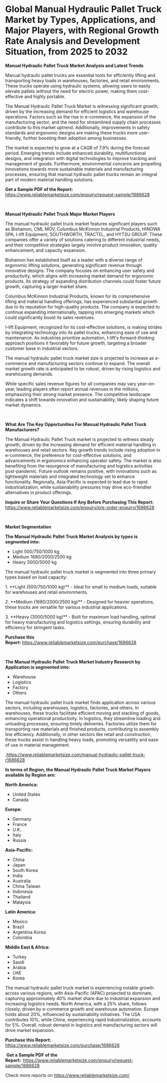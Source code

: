 <p><h1>Global Manual Hydraulic Pallet Truck Market by Types, Applications, and Major Players, with Regional Growth Rate Analysis and Development Situation, from 2025 to 2032</h1></p><p><strong>Manual Hydraulic Pallet Truck Market Analysis and Latest Trends</strong></p>
<p><p>Manual hydraulic pallet trucks are essential tools for efficiently lifting and transporting heavy loads in warehouses, factories, and retail environments. These trucks operate using hydraulic systems, allowing users to easily elevate pallets without the need for electric power, making them cost-effective and highly portable. </p><p>The Manual Hydraulic Pallet Truck Market is witnessing significant growth, driven by the increasing demand for efficient logistics and warehouse operations. Factors such as the rise in e-commerce, the expansion of the manufacturing sector, and the need for streamlined supply chain processes contribute to this market uptrend. Additionally, improvements in safety standards and ergonomic designs are making these trucks more user-friendly, further boosting their adoption among businesses.</p><p>The market is expected to grow at a CAGR of 7.9% during the forecast period. Emerging trends include enhanced durability, multifunctional designs, and integration with digital technologies to improve tracking and management of goods. Furthermore, environmental concerns are propelling innovations towards more sustainable materials and manufacturing processes, ensuring that manual hydraulic pallet trucks remain an integral part of modern material handling solutions.</p></p>
<p><strong>Get a Sample PDF of the Report:&nbsp;</strong> <a href="https://www.reliablemarketsize.com/enquiry/request-sample/1686628?utm_campaign=2889&utm_medium=2&utm_source=Github&utm_content=ia&utm_term=08042025&utm_id=manual-hydraulic-pallet-truck">https://www.reliablemarketsize.com/enquiry/request-sample/1686628</a></p>
<p>&nbsp;</p>
<p><strong>Manual Hydraulic Pallet Truck Major Market Players</strong></p>
<p><p>The manual hydraulic pallet truck market features significant players such as Bishamon, CML MOV, Columbus McKinnon Industrial Products, HINOWA SPA, I-lift Equipment, SOUTHWORTH, TRACTEL, and HYTSU GROUP. These companies offer a variety of solutions catering to different industrial needs, and their competitive strategies largely involve product innovation, quality enhancement, and capacity expansion.</p><p>Bishamon has established itself as a leader with a diverse range of ergonomic lifting solutions, generating significant revenue through innovative designs. The company focuses on enhancing user safety and productivity, which aligns with increasing market demand for ergonomic products. Its strategy of expanding distribution channels could foster future growth, capturing a larger market share.</p><p>Columbus McKinnon Industrial Products, known for its comprehensive lifting and material handling offerings, has experienced substantial growth due to its reputation for high-quality products. The company is expected to continue expanding internationally, tapping into emerging markets which could significantly boost its sales revenues.</p><p>I-lift Equipment, recognized for its cost-effective solutions, is making strides by integrating technology into its pallet trucks, enhancing ease of use and maintenance. As industries prioritize automation, I-lift's forward-thinking approach positions it favorably for future growth, targeting a broader customer base in industrial sectors.</p><p>The manual hydraulic pallet truck market size is projected to increase as e-commerce and manufacturing sectors continue to expand. The overall market growth rate is anticipated to be robust, driven by rising logistics and warehousing demands.</p><p>While specific sales revenue figures for all companies may vary year-on-year, leading players often report annual revenues in the millions, emphasizing their strong market presence. The competitive landscape indicates a shift towards innovation and sustainability, likely shaping future market dynamics.</p></p>
<p>&nbsp;</p>
<p><strong>What Are The Key Opportunities For Manual Hydraulic Pallet Truck Manufacturers?</strong></p>
<p><p>The Manual Hydraulic Pallet Truck market is projected to witness steady growth, driven by the increasing demand for efficient material handling in warehouses and retail sectors. Key growth trends include rising adoption in e-commerce, the preference for cost-effective solutions, and advancements in ergonomics enhancing operator safety. The market is also benefiting from the resurgence of manufacturing and logistics activities post-pandemic. Future outlook remains positive, with innovations such as lightweight materials and integrated technology set to enhance functionality. Regionally, Asia-Pacific is expected to lead due to rapid industrialization, while sustainability pressures may drive eco-friendlier alternatives in product offerings.</p></p>
<p><strong>Inquire or Share Your Questions If Any Before Purchasing This Report:</strong> <a href="https://www.reliablemarketsize.com/enquiry/pre-order-enquiry/1686628?utm_campaign=2889&utm_medium=2&utm_source=Github&utm_content=ia&utm_term=08042025&utm_id=manual-hydraulic-pallet-truck">https://www.reliablemarketsize.com/enquiry/pre-order-enquiry/1686628</a></p>
<p>&nbsp;</p>
<p><strong>Market Segmentation</strong></p>
<p><strong>The Manual Hydraulic Pallet Truck Market Analysis by types is segmented into:</strong></p>
<p><ul><li>Light 500/750/1000 kg</li><li>Medium 1680/2000/2500 kg</li><li>Heavy 3000/5000 kg</li></ul></p>
<p><p>The manual hydraulic pallet truck market is segmented into three primary types based on load capacity: </p><p>1. **Light (500/750/1000 kg)** - Ideal for small to medium loads, suitable for warehouses and retail environments.</p><p>2. **Medium (1680/2000/2500 kg)** - Designed for heavier operations, these trucks are versatile for various industrial applications.</p><p>3. **Heavy (3000/5000 kg)** - Built for maximum load handling, optimal for heavy manufacturing and logistics settings, ensuring durability and efficiency for stringent tasks.</p></p>
<p><strong>Purchase this Report:&nbsp;</strong><a href="https://www.reliablemarketsize.com/purchase/1686628?utm_campaign=2889&utm_medium=2&utm_source=Github&utm_content=ia&utm_term=08042025&utm_id=manual-hydraulic-pallet-truck">https://www.reliablemarketsize.com/purchase/1686628</a></p>
<p>&nbsp;</p>
<p><strong>The Manual Hydraulic Pallet Truck Market Industry Research by Application is segmented into:</strong></p>
<p><ul><li>Warehouse</li><li>Logistics</li><li>Factory</li><li>Others</li></ul></p>
<p><p>The manual hydraulic pallet truck market finds application across various sectors, including warehouses, logistics, factories, and others. In warehouses, these trucks facilitate efficient moving and stacking of goods, enhancing operational productivity. In logistics, they streamline loading and unloading processes, ensuring timely deliveries. Factories utilize them for transporting raw materials and finished products, contributing to assembly line efficiency. Additionally, in other sectors like retail and construction, these trucks assist in handling heavy loads, promoting versatility and ease of use in material management.</p></p>
<p><a href="https://www.reliablemarketsize.com/manual-hydraulic-pallet-truck-r1686628?utm_campaign=2889&utm_medium=2&utm_source=Github&utm_content=ia&utm_term=08042025&utm_id=manual-hydraulic-pallet-truck">&nbsp;https://www.reliablemarketsize.com/manual-hydraulic-pallet-truck-r1686628</a></p>
<p><strong>In terms of Region, the Manual Hydraulic Pallet Truck Market Players available by Region are:</strong></p>
<p>
    <p> <strong> North America: </strong>
        <ul>
            <li>United States</li>
            <li>Canada</li>
        </ul>
        </p> 
    <p> <strong> Europe: </strong>
        <ul>
            <li>Germany</li>
            <li>France</li>
            <li>U.K.</li>
            <li>Italy</li>
            <li>Russia</li>
        </ul>
        </p> 
    <p> <strong> Asia-Pacific: </strong>
        <ul>
            <li>China</li>
            <li>Japan</li>
            <li>South Korea</li>
            <li>India</li>
            <li>Australia</li>
            <li>China Taiwan</li>
            <li>Indonesia</li>
            <li>Thailand</li>
            <li>Malaysia</li>
        </ul>
        </p> 
    <p> <strong> Latin America: </strong>
        <ul>
            <li>Mexico</li>
            <li>Brazil</li>
            <li>Argentina Korea</li>
            <li>Colombia</li>
        </ul>
        </p> 
    <p> <strong> Middle East & Africa: </strong>
        <ul>
            <li>Turkey</li>
            <li>Saudi</li>
            <li>Arabia</li>
            <li>UAE</li>
            <li>Korea</li>
        </ul>
    </p>
    </p>
<p><p>The manual hydraulic pallet truck market is experiencing notable growth across various regions, with Asia-Pacific (APAC) projected to dominate, capturing approximately 40% market share due to industrial expansion and increasing logistics needs. North America, with a 25% share, follows closely, driven by e-commerce growth and warehouse automation. Europe holds about 20%, influenced by sustainability initiatives. The USA contributes 10%, while China, experiencing rapid industrialization, accounts for 5%. Overall, robust demand in logistics and manufacturing sectors will drive market expansion.</p></p>
<p><strong>Purchase this Report: </strong><a href="https://www.reliablemarketsize.com/purchase/1686628?utm_campaign=2889&utm_medium=2&utm_source=Github&utm_content=ia&utm_term=08042025&utm_id=manual-hydraulic-pallet-truck">https://www.reliablemarketsize.com/purchase/1686628</a></p>
<p>&nbsp;<strong>Get a Sample PDF of the Report:&nbsp;&nbsp;</strong><a href="https://www.reliablemarketsize.com/enquiry/request-sample/1686628?utm_campaign=2889&utm_medium=2&utm_source=Github&utm_content=ia&utm_term=08042025&utm_id=manual-hydraulic-pallet-truck">https://www.reliablemarketsize.com/enquiry/request-sample/1686628</a></p>
<p><strong></strong></p>
<p>Check more reports on <a href="https://www.reliablemarketsize.com/?utm_campaign=2889&utm_medium=2&utm_source=Github&utm_content=ia&utm_term=08042025&utm_id=manual-hydraulic-pallet-truck">https://www.reliablemarketsize.com/</a></p>